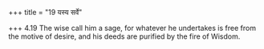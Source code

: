 +++
title = "19 यस्य सर्वे"

+++
4.19 The wise call him a sage, for whatever he undertakes is free from
the motive of desire, and his deeds are purified by the fire of Wisdom.

